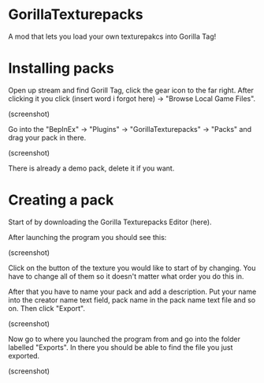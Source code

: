 # GorillaTexturepacks
A mod that lets you load your own texturepakcs into Gorilla Tag!

# Installing packs
Open up stream and find Gorill Tag, click the gear icon to the far right.
After clicking it you click (insert word i forgot here) -> "Browse Local Game Files".

(screenshot)

Go into the "BepInEx" -> "Plugins" -> "GorillaTexturepacks" -> "Packs" and drag your pack in there.

(screenshot)

There is already a demo pack, delete it if you want.

# Creating a pack
Start of by downloading the Gorilla Texturepacks Editor (here).

After launching the program you should see this:

(screenshot)

Click on the button of the texture you would like to start of by changing.
You have to change all of them so it doesn't matter what order you do this in.

After that you have to name your pack and add a description. Put your name into the creator name text field,
pack name in the pack name text file and so on.
Then click "Export".

(screenshot)

Now go to where you launched the program from and go into the folder labelled "Exports". In there you should be able to find
the file you just exported.

(screenshot)
